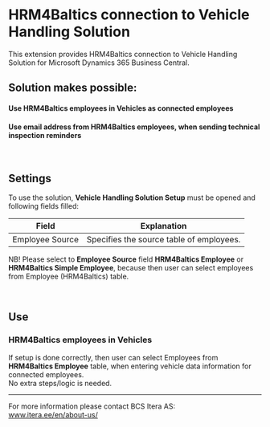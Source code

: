 # HRM4Baltics connection to Vehicle Handling Solution
This extension provides HRM4Baltics connection to Vehicle Handling Solution for Microsoft Dynamics 365 Business Central.  

## Solution makes possible:
#### Use HRM4Baltics employees in Vehicles as connected employees
#### Use email address from HRM4Baltics employees, when sending technical inspection reminders

<br>  

## Settings
To use the solution, **Vehicle Handling Solution Setup** must be opened and following fields filled:

|Field|Explanation|
|---|---| 
| Employee Source | Specifies the source table of employees.|

NB! Please select to **Employee Source** field **HRM4Baltics Employee** or **HRM4Baltics Simple Employee**, because then user can select employees from Employee (HRM4Baltics) table.  

<br>  

## Use
### HRM4Baltics employees in Vehicles
If setup is done correctly, then user can select Employees from **HRM4Baltics Employee** table, when entering vehicle data information for connected employees.  
No extra steps/logic is needed.  


---

For more information please contact BCS Itera AS:  
<a href="https://www.itera.ee/en/about-us/" target="_blank">www.itera.ee/en/about-us/</a>

